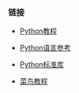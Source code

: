 

### 链接

- [Python教程](https://docs.python.org/zh-cn/3/tutorial/index.html#tutorial-index)
- [Python语言参考](https://docs.python.org/zh-cn/3/reference/index.html#reference-index)
- [Python标准库](https://docs.python.org/zh-cn/3/library/index.html)

- [菜鸟教程](https://www.runoob.com/python3/python3-tutorial.html)